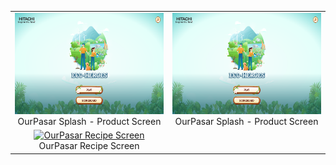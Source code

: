 
<table>
  <tr>
    <td align="center">
      <a href="images/desktop-1.png" target="_blank">
        <img src="images/desktop-1.png" alt="OurPasar Splash - Product Screen" width="288" height="162">
      </a>
      <br>
      OurPasar Splash - Product Screen
    </td>
     <td align="center">
      <a href="images/desktop-1.png" target="_blank">
        <img src="images/desktop-1.png" alt="OurPasar Splash - Product Screen" width="288" height="162">
      </a>
      <br>
      OurPasar Splash - Product Screen
    </td>
  </tr>
 <tr>
    <td align="center">
      <a href="images/ourpasar-stripe-5.png" target="_blank">
        <img src="images/ourpasar-stripe-5.png" alt="OurPasar Recipe Screen" width="182" height="317">
      </a>
      <br>
      OurPasar Recipe Screen
    </td>
  </tr>
</table>
